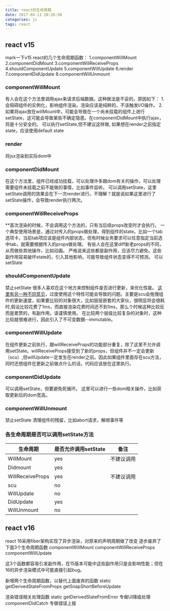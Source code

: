 ```yaml
---
title: react的生命周期
date: 2017-04-11 20:26:58
categories: js
tags: react
---
```


## react v15
mark一下v15 react的几个生命周期函数：
1.componentWillMount
2.componentDidMount
3.componentWillReceiveProps
4.shouldComponentUpdate
5.componentWillUpdate
6.render
7.componentDidUpdate
8.componentWillUnmount


### componentWillMount

有人会在这个方法里调用ajax来请求后端数据。这种做法是不妥的，原因如下：
1.会阻碍组件的实例化，影响组件渲染。渲染应该是纯粹的，不该触发I/O操作。
2.如果将ajax放在willMount中，可能会导致在一个尚未挂载的组件上进行setState，这可能会导致某些不确定隐患。在componentDidMount中执行ajax，将是十分安全的。
可以执行setState,但不建议这样做, 如果想在render之前指定state，应该使用default state



### render
将jsx渲染到实际dom中


### componentDidMount
在这个方法里，组件已经成功挂载，可以处理许多跟dom有关的操作，可以处理需要组件未挂载之前不能做的事情，比如事件监听。
可以调用setState，这里setState调用的效果会在下一次render进行。不理解？就是说如果这里进行了setState操作，会导致render执行两次。


### componentWillReceiveProps
**首次渲染的时候，不会调用这个方法的，只有当后续props改变时才会执行。
一个典型使用场景是，通过对传入的props做处理，得到组件的state。比如一个tab选项卡，当前tab项应该是组件内部状态，但有时候业务要求可以任意指定当前选中tab，就需要根据传入的props做处理。
有些人会在这里diff新老props的不同，从而做些其他操作，比如动画。
严格说来这些都是副作用，应该尽力避免。这些副作用容易破坏state的，引入其他影响，可能导致组件状态变得不可预测。
可以setState


### shouldComponentUpdate
禁止setState
很多人喜欢在这个地方来控制组件是否进行更新，来优化性能。
[这里有另一种不同意见](http://www.infoq.com/cn/news/2016/07/react-shouldComponentUpdate)，过度使用这个特性可能会导致的问题。主要是scu会拖慢组件的更新速度，如果要比较的对象很大，比如层层嵌套的大家伙，很明显将会很耗时,假设比较花费了1ms，而直接渲染花费时间还不到1ms，那么个时候这种比较反而是累赘的，有副作用。请谨慎使用。
在比较两个层级比较复杂的对象时，这种比较就很难进行，因此引入了不可变数据--immutable。

### componentWillUpdate
在组件更新之前执行，跟willReceiveProps的功能部分重复，除了这里不允许调用setState。willReceiveProps接受到了新的props，但组件并不一定会更新（scu）,但willUpdate一定发生在render之前。因此如果组件里面存在scu方法，同时还想组件在更新之前做点什么的话，代码应该放在这里执行。


### componentDidUpdate
可以调用setState，但要避免死循环。
这里可以进行一些dom相关操作，比如获取更新后的dom宽高。


### componentWillUnmount
禁止setState
清理组件的残留，比如abort请求，解绑事件等


### 各生命周期是否可以调用setState方法
生命周期 | 是否允许调用setState | 备注
----|------|----- 
WillMount | yes | 不建议调用
Didmount | yes
WillReceiveProps | yes | 不建议调用
scu | no
WillUpdate | no
DidUpdate | yes
WillUnmount | no


## react v16
react 16采用fiber架构实现了异步渲染，对原来的声明周期做了改变
逐步废弃了下面3个生命周期函数
componentWillMount
componentWillReceiveProps
componentWillUpdate

这3个函数都容易引发副作用，在15版本可能中这些副作用只是会影响性能；但在16的异步渲染模式中可能直接引起bug。

新增两个生命周期函数，以替代上面废弃的函数
static getDerivedStateFromProps
getSnapShortBeforeUpdate

渲染错误相关处理函数
static getDerivedStateFromError 专做UI降级处理
componentDidCatch 专做错误上报